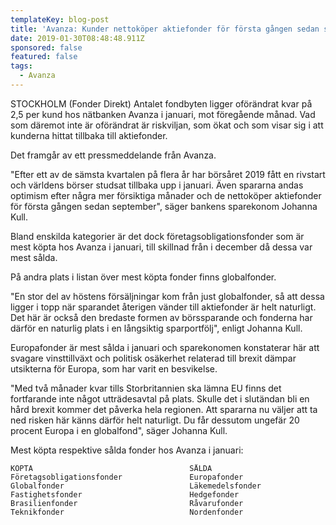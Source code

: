 ```yaml
---
templateKey: blog-post
title: 'Avanza: Kunder nettoköper aktiefonder för första gången sedan september'
date: 2019-01-30T08:48:48.911Z
sponsored: false
featured: false
tags:
  - Avanza
---
```

STOCKHOLM (Fonder Direkt) Antalet fondbyten ligger oförändrat kvar på 2,5 per kund hos nätbanken Avanza i januari, mot föregående månad. Vad som däremot inte är oförändrat är riskviljan, som ökat och som visar sig i att kunderna hittat tillbaka till aktiefonder.

Det framgår av ett pressmeddelande från Avanza.

"Efter ett av de sämsta kvartalen på flera år har börsåret 2019 fått en rivstart och världens börser studsat tillbaka upp i januari. Även spararna andas optimism efter några mer försiktiga månader och de nettoköper aktiefonder för första gången sedan september", säger bankens sparekonom Johanna Kull.

Bland enskilda kategorier är det dock företagsobligationsfonder som är mest köpta hos Avanza i januari, till skillnad från i december då dessa var mest sålda.

På andra plats i listan över mest köpta fonder finns globalfonder.

"En stor del av höstens försäljningar kom från just globalfonder, så att dessa ligger i topp när sparandet återigen vänder till aktiefonder är helt naturligt. Det här är också den bredaste formen av börssparande och fonderna har därför en naturlig plats i en långsiktig sparportfölj", enligt Johanna Kull.

Europafonder är mest sålda i januari och sparekonomen konstaterar här att svagare vinsttillväxt och politisk osäkerhet relaterad till brexit dämpar utsikterna för Europa, som har varit en besvikelse.

"Med två månader kvar tills Storbritannien ska lämna EU finns det fortfarande inte något utträdesavtal på plats. Skulle det i slutändan bli en hård brexit kommer det påverka hela regionen. Att spararna nu väljer att ta ned risken här känns därför helt naturligt. Du får dessutom ungefär 20 procent Europa i en globalfond", säger Johanna Kull.

Mest köpta respektive sålda fonder hos Avanza i januari:
```
KÖPTA                                   SÅLDA
Företagsobligationsfonder               Europafonder           
Globalfonder                            Läkemedelsfonder       
Fastighetsfonder                        Hedgefonder            
Brasilienfonder                         Råvarufonder           
Teknikfonder                            Nordenfonder    
```
